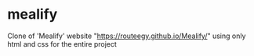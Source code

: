 # mealify
Clone of 'Mealify' website "https://routeegy.github.io/Mealify/" using only html and css for the entire project
